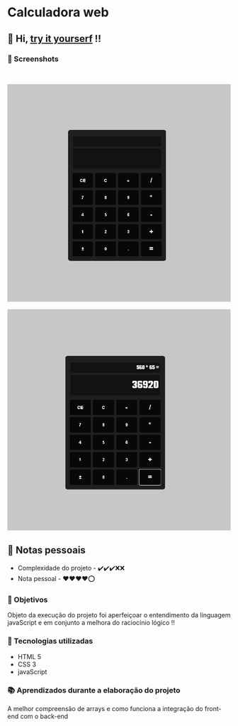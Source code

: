 # Calculadora web

## 🧮 Hi, [try it yourserf](https://fillipe-miguel.github.io/web-calculadora/) !!

<!-- <br> -->

### 📸 Screenshots

<br>

![screenshot1](/assets/screenshots/screenshot1.png)

![screenshot2](/assets/screenshots/screenshot2.png)

## 📓 Notas pessoais

-   Complexidade do projeto - ✔️✔️✔️❌❌
-   Nota pessoal - ❤️❤️❤️❤️⭕

### 🎯 Objetivos

Objeto da execução do projeto foi aperfeiçoar o entendimento da linguagem javaScript e em conjunto a melhora do raciocínio lógico !!

### 🚀 Tecnologias utilizadas

-   HTML 5
-   CSS 3
-   javaScript

### 📚 Aprendizados durante a elaboração do projeto

A melhor compreensão de arrays e como funciona a integração do front-end com o back-end

